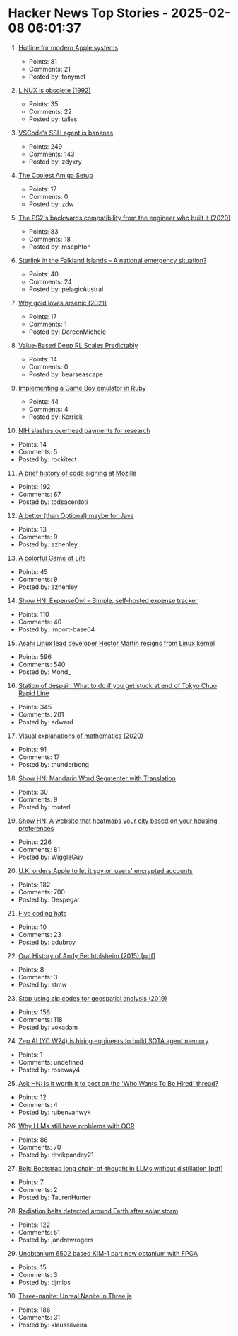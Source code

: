 # Hacker News Top Stories - 2025-02-08 06:01:37

1. [Hotline for modern Apple systems](https://github.com/mierau/hotline)
   - Points: 81
   - Comments: 21
   - Posted by: tonymet

2. [LINUX is obsolete (1992)](https://groups.google.com/g/comp.os.minix/c/wlhw16QWltI)
   - Points: 35
   - Comments: 22
   - Posted by: talles

3. [VSCode's SSH agent is bananas](https://fly.io/blog/vscode-ssh-wtf/)
   - Points: 249
   - Comments: 143
   - Posted by: zdyxry

4. [The Coolest Amiga Setup](https://www.datagubbe.se/coolestamiga/)
   - Points: 17
   - Comments: 0
   - Posted by: zdw

5. [The PS2's backwards compatibility from the engineer who built it (2020)](https://freelansations.medium.com/the-story-of-the-ps2s-backwards-compatibility-from-the-engineer-who-built-it-ec39cf5a0353)
   - Points: 83
   - Comments: 18
   - Posted by: msephton

6. [Starlink in the Falkland Islands – A national emergency situation?](https://www.openfalklands.com/february-2025-starlink-in-the-falkland-islands-a-national-emergency-situation/)
   - Points: 40
   - Comments: 24
   - Posted by: pelagicAustral

7. [Why gold loves arsenic (2021)](https://www.mining.com/why-gold-loves-arsenic/)
   - Points: 17
   - Comments: 1
   - Posted by: DoreenMichele

8. [Value-Based Deep RL Scales Predictably](https://arxiv.org/abs/2502.04327)
   - Points: 14
   - Comments: 0
   - Posted by: bearseascape

9. [Implementing a Game Boy emulator in Ruby](https://sacckey.dev/posts/implementing-a-game-boy-emulator-in-ruby/)
   - Points: 44
   - Comments: 4
   - Posted by: Kerrick

10. [NIH slashes overhead payments for research](https://www.science.org/content/article/nih-slashes-overhead-payments-research-sparking-outrage)
   - Points: 14
   - Comments: 5
   - Posted by: rockitect

11. [A brief history of code signing at Mozilla](https://hearsum.ca/posts/history-of-code-signing-at-mozilla/)
   - Points: 192
   - Comments: 67
   - Posted by: todsacerdoti

12. [A better (than Optional) maybe for Java](https://github.com/andrewcmyers/maybe)
   - Points: 13
   - Comments: 9
   - Posted by: azhenley

13. [A colorful Game of Life](https://colorlife.quick.jaredforsyth.com)
   - Points: 45
   - Comments: 9
   - Posted by: azhenley

14. [Show HN: ExpenseOwl – Simple, self-hosted expense tracker](https://github.com/Tanq16/ExpenseOwl)
   - Points: 110
   - Comments: 40
   - Posted by: import-base64

15. [Asahi Linux lead developer Hector Martin resigns from Linux kernel](https://lkml.org/lkml/2025/2/7/9)
   - Points: 596
   - Comments: 540
   - Posted by: Mond_

16. [Station of despair: What to do if you get stuck at end of Tokyo Chuo Rapid Line](https://soranews24.com/2024/12/21/station-of-despair-what-to-do-if-you-get-stuck-at-the-end-of-tokyos-chuo-rapid-line/)
   - Points: 345
   - Comments: 201
   - Posted by: edward

17. [Visual explanations of mathematics (2020)](https://agilescientific.com/blog/2020/2/25/visual-explanations-of-mathematics)
   - Points: 91
   - Comments: 17
   - Posted by: thunderbong

18. [Show HN: Mandarin Word Segmenter with Translation](https://mandobot.netlify.app/)
   - Points: 30
   - Comments: 9
   - Posted by: routerl

19. [Show HN: A website that heatmaps your city based on your housing preferences](https://theretowhere.com/)
   - Points: 226
   - Comments: 81
   - Posted by: WiggleGuy

20. [U.K. orders Apple to let it spy on users' encrypted accounts](https://www.washingtonpost.com/technology/2025/02/07/apple-encryption-backdoor-uk/)
   - Points: 182
   - Comments: 700
   - Posted by: Despegar

21. [Five coding hats](https://dubroy.com/blog/five-coding-hats/)
   - Points: 10
   - Comments: 23
   - Posted by: pdubroy

22. [Oral History of Andy Bechtolsheim (2015) [pdf]](http://archive.computerhistory.org/resources/access/text/2016/06/102737929-05-01-acc.pdf)
   - Points: 8
   - Comments: 3
   - Posted by: stmw

23. [Stop using zip codes for geospatial analysis (2019)](https://carto.com/blog/zip-codes-spatial-analysis)
   - Points: 156
   - Comments: 118
   - Posted by: voxadam

24. [Zep AI (YC W24) is hiring engineers to build SOTA agent memory](https://www.ycombinator.com/companies/zep-ai/jobs/e2QxKYu-staff-engineer)
   - Points: 1
   - Comments: undefined
   - Posted by: roseway4

25. [Ask HN: Is it worth it to post on the 'Who Wants To Be Hired' thread?](undefined)
   - Points: 12
   - Comments: 4
   - Posted by: rubenvanwyk

26. [Why LLMs still have problems with OCR](https://www.runpulse.com/blog/why-llms-suck-at-ocr)
   - Points: 86
   - Comments: 70
   - Posted by: ritvikpandey21

27. [Bolt: Bootstrap long chain-of-thought in LLMs without distillation [pdf]](https://arxiv.org/abs/2502.03860)
   - Points: 7
   - Comments: 2
   - Posted by: TaurenHunter

28. [Radiation belts detected around Earth after solar storm](https://www.sciencealert.com/mysterious-radiation-belts-detected-around-earth-after-epic-solar-storm)
   - Points: 122
   - Comments: 51
   - Posted by: jandrewrogers

29. [Unobtanium 6502 based KIM-1 part now obtanium with FPGA](https://blog.paulsajna.com/fpga-mcs6530-rriot/)
   - Points: 15
   - Comments: 3
   - Posted by: djmips

30. [Three-nanite: Unreal Nanite in Three.js](https://github.com/AIFanatic/three-nanite)
   - Points: 186
   - Comments: 31
   - Posted by: klaussilveira

